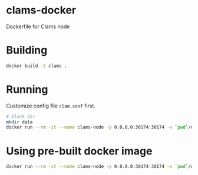 # clams-docker
Dockerfile for Clams node


# Building

```bash
docker build -t clams .
```

# Running

Customize config file `clam.conf` first.

```bash
# block dir
mkdir data
docker run --rm -it --name clams-node -p 0.0.0.0:30174:30174 -v `pwd`/data:/opt/clam/data -v `pwd`/clam.conf:/opt/clam/clam.conf clams
```

# Using pre-built docker image

```bash
docker run --rm -it --name clams-node -p 0.0.0.0:30174:30174 -v `pwd`/data:/opt/clam/data -v `pwd`/clam.conf:/opt/clam/clam.conf mixhq/clams:latest
```
